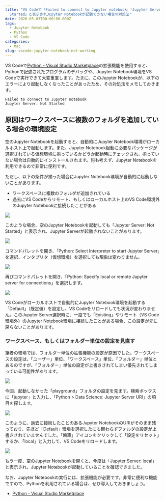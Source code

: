 ```yaml
---
title: "VS Codeで「Failed to connect to Jupyter notebook」「Jupyter Server: Not
  Started」と表示されJupyter Notebookが起動できない場合の対処法"
date: 2020-05-03T00:00:00.000Z
tags:
  - Jupyter Notebook
  - Python
  - VS Code
categories:
  - Mac
slug: vscode-jupyter-notebook-not-working
---
```

VS Codeで[Python - Visual Studio Marketplace](https://marketplace.visualstudio.com/items?itemName=ms-python.python)の拡張機能を使用すると、Pythonで記述されたプログラムのデバッグや、Jupyter Notebook環境をVS Codeで実行できて大変重宝します。たまに、このJupyter Notebookが、以下のエラーにより起動しなくなったことがあったため、その対処法をメモしておきます。

```
Failed to connect to Jupyter notebook
Jupyter Server: Not Started
```

## 原因はワークスペースに複数のフォルダを追加している場合の環境設定

空のJupyter Notebookを起動すると、自動的にJupyter Notebook環境がローカルホスト上で起動します。また、Jupyter Notebook起動に必要なパッケージが選択されている仮想環境に揃っているかどうか起動時にチェックされ、揃っていない場合は自動的にインストールされます。何も考えず、Jupyter Notebookを利用できるので非常に便利です。

ただし、以下の条件が揃った場合にJupyter Notebook環境が自動的に起動しないことがあります。

* ワークスペースに複数のフォルダが追加されている
* 過去にVS Codeからリモート、もしくはローカルホスト上のVS Code環境外のJupyter Notebookに接続したことがある

![](/uploads/2020/05/screenshot-2020-05-03-15.56.51.png)

このような場合、空のJupyter Notebookを起動しても「Jupyter Server: Not Started」と表示され、Jupyter Serverが起動されないことがあります。

![](/uploads/2020/05/screenshot-2020-05-03-15.57.05.png)

コマンドパレットを開き、「Python: Select Interpreter to start Jupyter Server」を選択、インタプリタ（仮想環境）を選択しても現象は変わりません。

![](/uploads/2020/05/screenshot-2020-05-03-16.02.04.png)

再びコマンドパレットを開き、「Python: Specify local or remote Jupyter server for connections」を選択します。

![](/uploads/2020/05/screenshot-2020-05-03-15.57.16.png)

VS Codeがローカルホストで自動的にJupyter Notebook環境を起動する「Default」（既定値）を設定し、VS Codeをリロードしても状況が変わりません。このJupyter Server選択時に、一度でも「Existing」やリモート（VS Code環境外）のJupyter Notebook環境に接続したことがある場合、この設定が元に戻らないことがあります。

### ワークスペース、もしくはフォルダー単位の設定を見直す

筆者の環境では、フォルダー単位の拡張機能の設定が原因でした。ワークスペースの設定は、「ユーザー」単位、「ワークスペース」単位、「フォルダー」単位とあるのですが、「フォルダー」単位の設定が上書きされてしまい優先されてしまっている可能性があります。

![](/uploads/2020/05/screenshot-2020-05-03-15.57.32.png)

今回、起動しなかった「playground」フォルダの設定を見ます。検索ボックスに「jupyter」と入力し、「Python > Data Science: Jupyter Server URI」の項目を探します。

![](/uploads/2020/05/screenshot-2020-05-03-15.57.51.png)

このように、過去に接続したことのあるJupyter NotebookのURIがそのまま残っており、先ほど「Default」環境を選択したにも関わらずフォルダの設定が上書きされていませんでした。「歯車」アイコンをクリックして「設定をリセット」するか、「local」と入力して、VS Codeをリロードします。

![](/uploads/2020/05/screenshot-2020-05-03-15.58.56.png)

もう一度、空のJupyter Notebookを開くと、今度は「Jupyter Server: local」と表示され、Jupyter Notebookが起動していることを確認できました。

なお、Jupyter Notebookの実行には、拡張機能が必要です。非常に便利な機能ですので、Pythonを利用されている場合は、ぜひ導入しておきましょう。

* [Python - Visual Studio Marketplace](https://marketplace.visualstudio.com/items?itemName=ms-python.python)